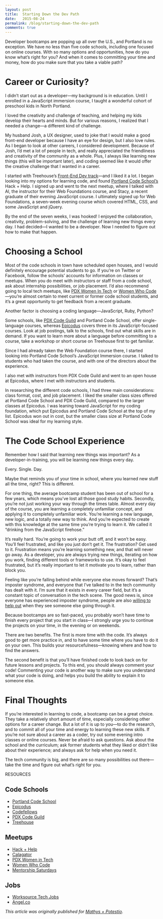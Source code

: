 ```yaml
---
layout: post
title:  Starting Down the Dev Path
date:   2015-08-24
permalink: /blog/starting-down-the-dev-path
comments: true
---
```


Developer bootcamps are popping up all over the U.S., and Portland is no exception. We have no less than five code schools, including one focused on online courses. With so many options and opportunities, how do you know what’s right for you? And when it comes to committing your time and money, how do you make sure that you take a viable path?

# Career or Curiosity?

I didn’t start out as a developer—my background is in education. Until I enrolled in a JavaScript immersion course, I taught a wonderful cohort of preschool kids in North Portland.

I loved the creativity and challenge of teaching, and helping my kids develop their hearts and minds. But for various reasons, I realized that I needed a change—a different kind of challenge.

My husband Josh, a UX designer, used to joke that I would make a good front-end developer because I have an eye for design, but I also love rules. As I began to look at other careers, I considered development. Because of Josh, I’d met a lot of people in tech, and really appreciated the friendliness and creativity of the community as a whole. Plus, I always like learning new things (this will be important later), and coding seemed like it would offer the creative challenge that I wanted in a career.

I started with Treehouse’s [Front-End Dev track](http://teamtreehouse.com/tracks/front-end-web-development)—and I liked it a lot. I began looking into my options for learning code, and found [Portland Code School’s](http://www.portlandcodeschool.com/) Hack + Help. I signed up and went to the next meetup, where I talked with Al, the instructor for their Web Foundations course, and Stacy, a recent graduate of their evening JavaScript course. I ultimately signed up for Web Foundations, a seven-week evening course which covered HTML, CSS, and some JavaScript and jQuery.

By the end of the seven weeks, I was hooked! I enjoyed the collaboration, creativity, problem-solving, and the challenge of learning new things every day. I had decided—I wanted to be a developer. Now I needed to figure out how to make that happen.

# Choosing a School

Most of the code schools in town have scheduled open houses, and I would definitely encourage potential students to go. If you’re on Twitter or Facebook, follow the schools’ accounts for information on classes or meetups. When you do meet with instructors or staff from a code school, ask about internship possibilities, or job placement. I’d also recommend going to local tech meetups, like [PDX Women In Tech](http://www.pdxwit.org/) or [Women Who Code](https://www.womenwhocode.com/)—you’re almost certain to meet current or former code school students, and it’s a great opportunity to get feedback from a recent graduate.

Another factor is choosing a coding language—JavaScript, Ruby, Python?

Some schools, like [PDX Code Guild](https://pdxcodeguild.com/) and Portland Code School, offer single-language courses, whereas [Epicodus](http://www.epicodus.com/) covers three in its JavaScript-focused courses. Look at job postings, talk to the schools, find out what skills are in demand. If you want to learn more about a language before committing to a course, take a workshop or short course on Treehouse first to get familiar.

Since I had already taken the Web Foundation course there, I started looking into Portland Code School’s JavaScript Immersion course. I talked to students who had taken the course, and with one of the directors about the experience.

I also met with instructors from PDX Code Guild and went to an open house at Epicodus, where I met with instructors and students.

In researching the different code schools, I had three main considerations: class format, cost, and job placement. I liked the smaller class sizes offered at Portland Code School and PDX Code Guild, compared to the larger classes at Epicodus. I was leaning toward JavaScript for my coding foundation, which put Epicodus and Portland Code School at the top of my list. Epicodus won out in cost, but the smaller class size at Portland Code School was ideal for my learning style.

# The Code School Experience

Remember how I said that learning new things was important? As a developer-in-training, you will be learning new things every day.

Every. Single. Day.

Maybe that reminds you of your time in school, where you learned new stuff all the time, right? This is different.

For one thing, the average bootcamp student has been out of school for a few years, which means you’ve lost all those good study habits. Secondly, you’re not just working your way through the times table. Almost every day of the course, you are learning a completely unfamiliar concept, and applying it to completely unfamiliar work. You’re learning a new language, new logic, and a totally new way to think. And you’re expected to create with this knowledge at the same time you’re trying to learn it. We called it “drinking from the JavaScript firehose.”

It’s really hard. You’re going to work your butt off, and it won’t be easy. You’ll feel frustrated, and like you just don’t get it. The frustration? Get used to it. Frustration means you’re learning something new, and that will never go away. As a developer, you are always trying new things, iterating on how you work, finding different tools or frameworks to use. It’s okay to feel frustrated, but it’s really important to let it motivate you to learn, rather than block you.

Feeling like you’re falling behind while everyone else moves forward? That’s imposter syndrome, and everyone that I’ve talked to in the tech community has dealt with it. I’m sure that it exists in every career field, but it’s a constant topic of conversation in the tech scene. The good news is, since everyone has experienced imposter syndrome, people are also [willing to help out](https://storify.com/angelariggs/imposter-syndrome-55ce4fba1fdd573c4de09933) when they see someone else going through it.

Because bootcamps are so fast-paced, you probably won’t have time to finish every project that you start in class—I strongly urge you to continue the projects on your time, in the evening or on weekends.

There are two benefits. The first is more time with the code. It’s always good to get more practice in, and to have some time where you have to do it on your own. This builds your resourcefulness—knowing where and how to find the answers.

The second benefit is that you’ll have finished code to look back on for future lessons and projects. To this end, you should always comment your code! Commenting your code is another way to make sure you understand what your code is doing, and helps you build the ability to explain it to someone else.

# Final Thoughts

If you’re interested in learning to code, a bootcamp can be a great choice. They take a relatively short amount of time, especially considering other options for a career change. But a lot of it is up to you—to do the research, and to commit all of your time and energy to learning these new skills. If you’re not sure about a career as a coder, try out some evening intro classes or online courses. Never be afraid to ask questions. Ask about the school and the curriculum; ask former students what they liked or didn’t like about their experience; and always ask for help when you need it.

The tech community is big, and there are so many possibilities out there—take the time and figure out what’s right for you.

RESOURCES

## Code Schools
* [Portland Code School](http://www.portlandcodeschool.com/)
* [Epicodus](http://www.epicodus.com/)
* [Codefellows](http://www.codefellows.org/locations/learn-to-code-in-portland)
* [PDX Code Guild](https://pdxcodeguild.com/)
* [Treehouse](https://teamtreehouse.com/)

## Meetups
* [Hack + Help](http://www.meetup.com/Portland-Code-School-Learning-and-Development-Group/)
* [Calagator](http://calagator.org/)
* [PDX Women in Tech](http://www.pdxwit.org/)
* [Women Who Code](https://www.womenwhocode.com/portland)
* [Mentorship Saturdays](http://www.meetup.com/Mentorship-Saturdays/)

## Jobs
* [Worksource Tech Jobs](http://portlandtech.org/)
* [Angel.co](https://angel.co/portland/jobs)

*This article was originally published for [Mathys + Potestio](http://mathys-potestio.com/want-to-be-a-developer-where-to-start-and-what-to-expect/).*

